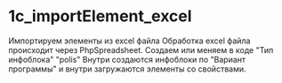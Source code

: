 # 1c_importElement_excel
Импортируем элементы из excel файла
Обработка excel файла происходит через PhpSpreadsheet.
Создаем или меняем в коде "Тип инфоблока" "polis"
Внутри создаются инфоблоки по "Вариант программы" и внутри загружаются элементы со свойствами.






